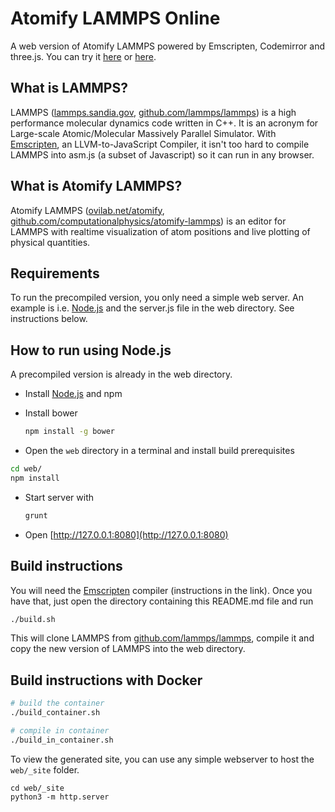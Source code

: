 # Atomify LAMMPS Online
A web version of Atomify LAMMPS powered by Emscripten, Codemirror and three.js. You can try it [here](http://folk.uio.no/anderhaf/lammps-web/) or [here](http://editor.lammps.org).

## What is LAMMPS? ##
LAMMPS ([lammps.sandia.gov](http://lammps.sandia.gov), [github.com/lammps/lammps](https://github.com/lammps/lammps)) is a high performance molecular dynamics code written in C++. It is an acronym for Large-scale Atomic/Molecular Massively Parallel Simulator. With [Emscripten](http://kripken.github.io/emscripten-site/), an LLVM-to-JavaScript Compiler, it isn't too hard to compile LAMMPS into asm.js (a subset of Javascript) so it can run in any browser.

## What is Atomify LAMMPS? ##
Atomify LAMMPS ([ovilab.net/atomify](http://ovilab.net/projects/atomify-lammps/), [github.com/computationalphysics/atomify-lammps](https://github.com/computationalphysics/atomify-lammps)) is an editor for LAMMPS with realtime visualization of atom positions and live plotting of physical quantities. 

## Requirements ##
To run the precompiled version, you only need a simple web server. An example is i.e. [Node.js](https://nodejs.org/en/) and the server.js file in the web directory. See instructions below.

## How to run using Node.js ##
A precompiled version is already in the web directory. 
* Install [Node.js](https://nodejs.org/en/) and npm
* Install bower

  ```bash
  npm install -g bower
  ```
* Open the `web` directory in a terminal and install build prerequisites

 ```bash
 cd web/
 npm install
 ```

* Start server with

  ```bash
  grunt
  ```
  
* Open [http://127.0.0.1:8080](http://127.0.0.1:8080)

## Build instructions ##
You will need the [Emscripten](http://kripken.github.io/emscripten-site/) compiler (instructions in the link). Once you have that, just open the directory containing this README.md file and run

```bash
./build.sh
```

This will clone LAMMPS from [github.com/lammps/lammps](https://github.com/lammps/lammps), compile it and copy the new version of LAMMPS into the web directory. 

## Build instructions with Docker

```bash
# build the container
./build_container.sh

# compile in container
./build_in_container.sh
```

To view the generated site, you can use any simple webserver to host the `web/_site` folder.

```
cd web/_site
python3 -m http.server
```
